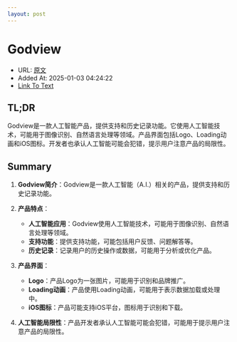 ```yaml
---
layout: post
---
```

# Godview
- URL: [原文](https://godview.ai/)
- Added At: 2025-01-03 04:24:22
- [Link To Text](_posts/2025-01-03-godview_raw.md)

## TL;DR
Godview是一款人工智能产品，提供支持和历史记录功能。它使用人工智能技术，可能用于图像识别、自然语言处理等领域。产品界面包括Logo、Loading动画和iOS图标。开发者也承认人工智能可能会犯错，提示用户注意产品的局限性。

## Summary
1. **Godview简介**：Godview是一款人工智能（A.I.）相关的产品，提供支持和历史记录功能。

2. **产品特点**：
   - **人工智能应用**：Godview使用人工智能技术，可能用于图像识别、自然语言处理等领域。
   - **支持功能**：提供支持功能，可能包括用户反馈、问题解答等。
   - **历史记录**：记录用户的历史操作或数据，可能用于分析或优化产品。

3. **产品界面**：
   - **Logo**：产品Logo为一张图片，可能用于识别和品牌推广。
   - **Loading动画**：产品使用Loading动画，可能用于表示数据加载或处理中。
   - **iOS图标**：产品可能支持iOS平台，图标用于识别和下载。

4. **人工智能局限性**：产品开发者承认人工智能可能会犯错，可能用于提示用户注意产品的局限性。
